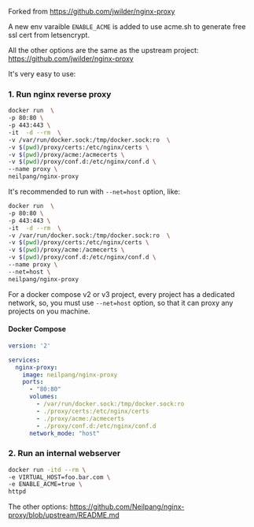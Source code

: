 Forked from https://github.com/jwilder/nginx-proxy

A new env varaible `ENABLE_ACME` is added to use acme.sh to generate free ssl cert from letsencrypt.

All the other options are the same as the upstream project: https://github.com/jwilder/nginx-proxy

It's very easy to use:

### 1. Run nginx reverse proxy

```sh
docker run  \
-p 80:80 \
-p 443:443 \
-it  -d --rm  \
-v /var/run/docker.sock:/tmp/docker.sock:ro  \
-v $(pwd)/proxy/certs:/etc/nginx/certs \
-v $(pwd)/proxy/acme:/acmecerts \
-v $(pwd)/proxy/conf.d:/etc/nginx/conf.d \
--name proxy \
neilpang/nginx-proxy
```

It's recommended to run with `--net=host` option, like:

```sh
docker run  \
-p 80:80 \
-p 443:443 \
-it  -d --rm  \
-v /var/run/docker.sock:/tmp/docker.sock:ro  \
-v $(pwd)/proxy/certs:/etc/nginx/certs \
-v $(pwd)/proxy/acme:/acmecerts \
-v $(pwd)/proxy/conf.d:/etc/nginx/conf.d \
--name proxy \
--net=host \
neilpang/nginx-proxy
```

For a docker compose v2 or v3 project, every project has a dedicated network, so, you must use `--net=host` option,  so that it can proxy any projects on you machine.


#### Docker Compose
```yaml
version: '2'

services:
  nginx-proxy:
    image: neilpang/nginx-proxy
    ports:
      - "80:80"
      volumes:
        - /var/run/docker.sock:/tmp/docker.sock:ro
        - ./proxy/certs:/etc/nginx/certs
        - ./proxy/acme:/acmecerts
        - ./proxy/conf.d:/etc/nginx/conf.d
      network_mode: "host"
```


### 2. Run an internal webserver

```sh
docker run -itd --rm \
-e VIRTUAL_HOST=foo.bar.com \
-e ENABLE_ACME=true \
httpd

```


The other options: https://github.com/Neilpang/nginx-proxy/blob/upstream/README.md


